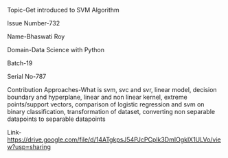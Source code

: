 Topic-Get introduced to SVM Algorithm

Issue Number-732

Name-Bhaswati Roy

Domain-Data Science with Python

Batch-19  

Serial No-787 

Contribution Approaches-What is svm, svc and svr, linear model, decision boundary and hyperplane, linear and non linear kernel, extreme points/support vectors, comparison of logistic regression and svm on binary classification, transformation of dataset, converting non separable datapoints to separable datapoints

Link- https://drive.google.com/file/d/14ATgkpsJ54PJcPCpIk3DmIOgklX1ULVo/view?usp=sharing
